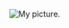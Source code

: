 ![My picture.](https://user-images.githubusercontent.com/95206620/146304617-f9dba82e-adc3-4788-a554-65c697bc76c1.jpg)
